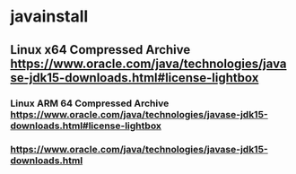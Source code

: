 # javainstall

## Linux x64 Compressed Archive https://www.oracle.com/java/technologies/javase-jdk15-downloads.html#license-lightbox
### Linux ARM 64 Compressed Archive https://www.oracle.com/java/technologies/javase-jdk15-downloads.html#license-lightbox
### https://www.oracle.com/java/technologies/javase-jdk15-downloads.html
